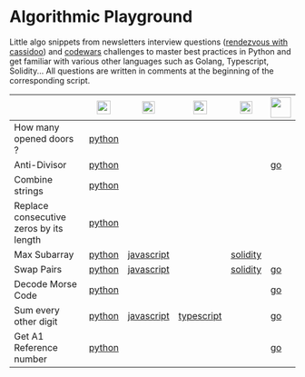 # Algorithmic Playground

Little algo snippets from newsletters interview questions ([rendezvous with cassidoo](https://cassidoo.co/newsletter/)) and [codewars](https://www.codewars.com/users/szkjn) challenges to master best practices in Python and get familiar with various other languages such as Golang, Typescript, Solidity... All questions are written in comments at the beginning of the corresponding script.

||<img src='https://upload.wikimedia.org/wikipedia/commons/c/c3/Python-logo-notext.svg' width='24'>|<img src='https://upload.wikimedia.org/wikipedia/commons/6/6a/JavaScript-logo.png' width='22'>|<img src='https://upload.wikimedia.org/wikipedia/commons/4/4c/Typescript_logo_2020.svg' width='24'>|<img src='https://upload.wikimedia.org/wikipedia/commons/9/98/Solidity_logo.svg' width='22'>|<img src='https://go.dev/blog/go-brand/Go-Logo/PNG/Go-Logo_Aqua.png' width='36'>|
| --- | --- | --- | --- | --- | --- |
| How many opened doors ? | [python](../main/how_many_opened_doors.py) | | | | |
| Anti-Divisor | [python](../main/anti_divisor.py) | | | | [go](../main/anti_divisor.go)|
| Combine strings | [python](../main/combine_strings.py) | | | | |
| Replace consecutive zeros by its length | [python](../main/replace_consecutive_zeros_by_its_length.py) | | | | |
| Max Subarray | [python](../main/max_subarray.py) | [javascript](../main/maxSubarray.js) | | [solidity](../main/maxSubarray.sol)| |
| Swap Pairs | [python](../main/swap_pairs.py) | [javascript](../main/swapPairs.js) | | [solidity](../main/swapPairs.sol)| [go](../main/swap_pairs.go)
| Decode Morse Code | [python](../main/decode_morse_code.py) | | | | [go](../main/decode_morse_code.go)|
| Sum every other digit | [python](../main/sum_every_other.py) | [javascript](../main/sumEveryOther.js) | [typescript](../main/sumEveryOther.ts) | |[go](../main/sum_every_other.go)|
| Get A1 Reference number | [python](../main/get_a1_ref_num.py) | | | | [go](../main/get_a1_ref_num.go)|
